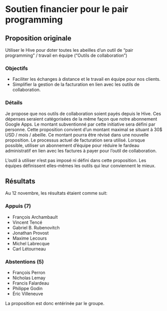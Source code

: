 # Soutien financier pour le pair programming

## Proposition originale
Utiliser le Hive pour doter toutes les abeilles d’un outil de “pair programming” / travail en équipe (“Outils de collaboration”)

### Objectifs
- Faciliter les échanges à distance et le travail en équipe pour nos clients.
- Simplifier la gestion de la facturation en lien avec les outils de collaboration.

### Détails
Je propose que nos outils de collaboration soient payés depuis le Hive.
Ces dépenses seraient catégorisées de la même façon que notre abonnement Google Apps.
Le montant subventionné par cette initiative sera défini par personne.
Cette proposition convient d’un montant maximal se situant à 30$ USD / mois / abeille.
Ce montant pourra être révisé dans une nouvelle proposition.
Le processus actuel de facturation sera utilisé.
Lorsque possible, utiliser un abonnement d’équipe pour réduire le fardeau administratif en lien avec les factures à payer pour l’outil de collaboration.

L’outil à utiliser n’est pas imposé ni défini dans cette proposition.
Les équipes définissent elles-mêmes les outils qui leur conviennent le mieux.

## Résultats

Au 12 novembre, les résultats étaient comme suit:

### Appuis (7)

- François Archambault
- Vincent Tencé
- Gabriel B. Rubenovitch
- Jonathan Provost
- Maxime Lecours
- Michel Labrecque
- Carl Létourneau


### Abstentions (5)

- François Perron
- Nicholas Lemay
- Francis Falardeau
- Philippe Godin
- Éric Villeneuve

La proposition est donc entérinée par le groupe.
